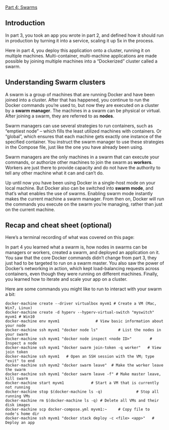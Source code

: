 [Part 4: Swarms](https://docs.docker.com/get-started/part4/)

## Introduction

In part 3, you took an app you wrote in part 2, and defined how it should run in production by turning it into a service, scaling it up 5x in the process.

Here in part 4, you deploy this application onto a cluster, running it on multiple machines. Multi-container, multi-machine applications are made possible by joining multiple machines into a “Dockerized” cluster called a swarm.


## Understanding Swarm clusters

A swarm is a group of machines that are running Docker and have been joined into a cluster. After that has happened, you continue to run the Docker commands you’re used to, but now they are executed on a cluster by a **swarm manager**. The machines in a swarm can be physical or virtual. After joining a swarm, they are referred to as **nodes**.

Swarm managers can use several strategies to run containers, such as “emptiest node” – which fills the least utilized machines with containers. Or “global”, which ensures that each machine gets exactly one instance of the specified container. You instruct the swarm manager to use these strategies in the Compose file, just like the one you have already been using.

Swarm managers are the only machines in a swarm that can execute your commands, or authorize other machines to join the swarm as **workers**. Workers are just there to provide capacity and do not have the authority to tell any other machine what it can and can’t do.

Up until now you have been using Docker in a single-host mode on your local machine. But Docker also can be switched into **swarm mode**, and that’s what enables the use of swarms. Enabling swarm mode instantly makes the current machine a swarm manager. From then on, Docker will run the commands you execute on the swarm you’re managing, rather than just on the current machine.



## Recap and cheat sheet (optional)

Here’s a terminal recording of what was covered on this page:

In part 4 you learned what a swarm is, how nodes in swarms can be managers or workers, created a swarm, and deployed an application on it. You saw that the core Docker commands didn’t change from part 3, they just had to be targeted to run on a swarm master. You also saw the power of Docker’s networking in action, which kept load-balancing requests across containers, even though they were running on different machines. Finally, you learned how to iterate and scale your app on a cluster.

Here are some commands you might like to run to interact with your swarm a bit:

```
docker-machine create --driver virtualbox myvm1 # Create a VM (Mac, Win7, Linux)
docker-machine create -d hyperv --hyperv-virtual-switch "myswitch" myvm1 # Win10
docker-machine env myvm1                # View basic information about your node
docker-machine ssh myvm1 "docker node ls"         # List the nodes in your swarm
docker-machine ssh myvm1 "docker node inspect <node ID>"        # Inspect a node
docker-machine ssh myvm1 "docker swarm join-token -q worker"   # View join token
docker-machine ssh myvm1   # Open an SSH session with the VM; type "exit" to end
docker-machine ssh myvm2 "docker swarm leave"  # Make the worker leave the swarm
docker-machine ssh myvm1 "docker swarm leave -f" # Make master leave, kill swarm
docker-machine start myvm1            # Start a VM that is currently not running
docker-machine stop $(docker-machine ls -q)               # Stop all running VMs
docker-machine rm $(docker-machine ls -q) # Delete all VMs and their disk images
docker-machine scp docker-compose.yml myvm1:~     # Copy file to node's home dir
docker-machine ssh myvm1 "docker stack deploy -c <file> <app>"   # Deploy an app
```

